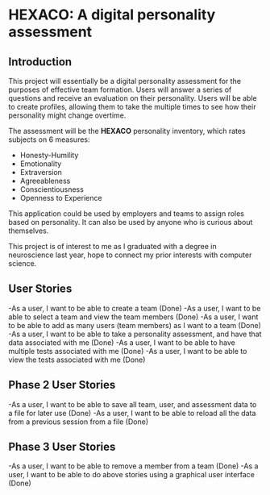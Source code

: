 # HEXACO: A digital personality assessment
## Introduction

This project will essentially be a digital personality assessment for the purposes of effective team formation.
Users will answer a series of questions and receive an evaluation on their personality. Users will be able to create 
profiles, allowing them to take the multiple times to see how their personality might change overtime. 

The assessment will be the **HEXACO** personality inventory, which rates subjects on 6 measures:
- Honesty-Humility
- Emotionality
- Extraversion
- Agreeableness
- Conscientiousness
- Openness to Experience

This application could be used by employers and teams to assign roles based on personality. It can also be 
used by anyone who is curious about themselves.

This project is of interest to me as I graduated with a degree in neuroscience last year, 
hope to connect my prior interests with computer science.

## User Stories
-As a user, I want to be able to create a team (Done)
-As a user, I want to be able to select a team and view the team members (Done)
-As a user, I want to be able to add as many users (team members) as I want to a team (Done)
-As a user, I want to be able to take a personality assessment, and have that data associated with me (Done)
-As a user, I want to be able to have multiple tests associated with me (Done)
-As a user, I want to be able to view the tests associated with me (Done)

## Phase 2 User Stories
-As a user, I want to be able to save all team, user, and assessment data to a file for later use (Done)
-As a user, I want to be able to reload all the data from a previous session from a file (Done)

## Phase 3 User Stories
-As a user, I want to be able to remove a member from a team (Done)
-As a user, I want to be able to do above stories using a graphical user interface (Done)

